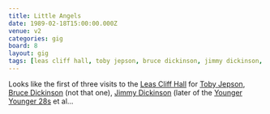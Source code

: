 ```yaml
---
title: Little Angels
date: 1989-02-18T15:00:00.000Z
venue: v2
categories: gig
board: 8
layout: gig
tags: [leas cliff hall, toby jepson, bruce dickinson, jimmy dickinson, younger younger 28s, looks, younger younger]
---
```

Looks like the first of three visits to the <a href="/wiki/leas+cliff+hall">Leas Cliff Hall</a> for <a href="/wiki/toby+jepson">Toby Jepson</a>, <a href="/wiki/bruce+dickinson">Bruce Dickinson</a> (not that one), <a href="/wiki/jimmy+dickinson">Jimmy Dickinson</a> (later of the <a href="/wiki/younger+younger+28s">Younger Younger 28s</a> et al...